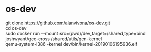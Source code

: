 # os-dev  

git clone https://github.com/alanvivona/os-dev.git  
cd os-dev  
sudo docker run --mount src=(pwd)/dev,target=/shared,type=bind joshwyant/gcc-cross /shared/utils/gen-kernel  
qemu-system-i386 -kernel dev/bin/kernel-20190106195936.elf  

